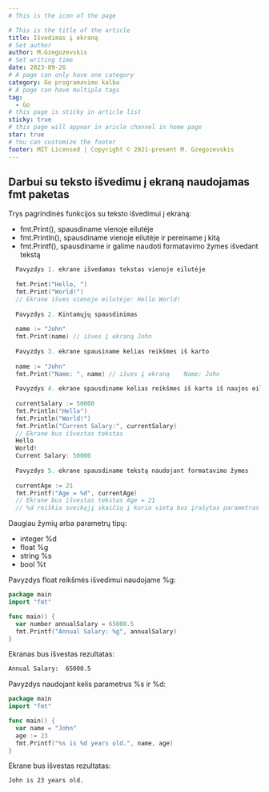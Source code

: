 ```yaml
---
# This is the icon of the page

# This is the title of the article
title: Išvedimas į ekraną
# Set author
author: M.Gzegozevskis
# Set writing time
date: 2023-09-26
# A page can only have one category
category: Go programavimo kalba
# A page can have multiple tags
tag:
  - Go
# this page is sticky in article list
sticky: true
# this page will appear in aricle channel in home page
star: true
# You can customize the footer
footer: MIT Licensed | Copyright © 2021-present M. Gzegozevskis
---
```


## Darbui su teksto išvedimu į ekraną naudojamas fmt paketas

Trys pagrindinės funkcijos su teksto išvedimui į ekraną:
- fmt.Print(), spausdiname vienoje eilutėje
- fmt.Println(), spausdiname vienoje eilutėje ir pereiname į kitą
- fmt.Printf(), spausdiname ir galime naudoti formatavimo žymes išvedant tekstą

```go
  Pavyzdys 1. ekrane išvedamas tekstas vienoje eilutėje
  
  fmt.Print("Hello, ")
  fmt.Print("World!")
  // Ekrane išves vienoje eilutėje: Hello World!
  
  Pavyzdys 2. Kintamųjų spausdinimas
  
  name := "John" 
  fmt.Print(name) // išves į ekraną John
  
  Pavyzdys 3. ekrane spausiname kelias reikšmes iš karto
  
  name := "John" 
  fmt.Print("Name: ", name) // išves į ekraną    Name: John
  
  Pavyzdys 4. ekrane spausdiname kelias reikšmes iš karto iš naujos eilutės
  
  currentSalary := 50000
  fmt.Println("Hello")
  fmt.Println("World!")
  fmt.Println("Current Salary:", currentSalary)
  // Ekrane bus išvestas tekstas
  Hello
  World!
  Current Salary: 50000 
  
  Pavyzdys 5. ekrane spausdiname tekstą naudojant formatavimo žymes
  
  currentAge := 21 
  fmt.Printf("Age = %d", currentAge)  
  // Ekrane bus išvestas tekstas Age = 21
  // %d reiškia sveikąjį skaičių į kurio vietą bus įrašytas parametras currentAge   
```
Daugiau žymių arba parametrų tipų: 
- integer %d
- float	%g
- string %s
- bool	%t

Pavyzdys float reikšmės išvedimui naudojame %g:
```go
package main
import "fmt"

func main() {
  var number annualSalary = 65000.5
  fmt.Printf("Annual Salary: %g", annualSalary)
}
```
Ekranas bus išvestas rezultatas:
```cmd
Annual Salary:  65000.5
```
Pavyzdys naudojant kelis parametrus %s ir %d:
```go
package main
import "fmt"

func main() {
  var name = "John"
  age := 23
  fmt.Printf("%s is %d years old.", name, age)
}
```
Ekrane bus išvestas rezultatas:
```cmd
John is 23 years old.
```
